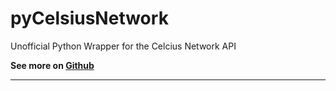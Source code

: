 # pyCelsiusNetwork
Unofficial Python Wrapper for the Celcius Network API

**See more on [Github](https://github.com/eitchtee/pyCelsiusNetwork)**

---


